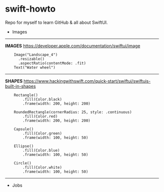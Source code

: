 # swift-howto
Repo for myself to learn GitHub &amp; all about SwiftUI.

- Images 

---
**IMAGES** https://developer.apple.com/documentation/swiftui/image

        Image("Landscape_4")
          .resizable()
          .aspectRatio(contentMode: .fit)
        Text("Water wheel")

---
**SHAPES** https://www.hackingwithswift.com/quick-start/swiftui/swiftuis-built-in-shapes
   
        Rectangle()
            .fill(Color.black)
            .frame(width: 200, height: 200)

        RoundedRectangle(cornerRadius: 25, style: .continuous)
            .fill(Color.red)
            .frame(width: 200, height: 200)

        Capsule()
            .fill(Color.green)
            .frame(width: 100, height: 50)

        Ellipse()
            .fill(Color.blue)
            .frame(width: 100, height: 50)

        Circle()
            .fill(Color.white)
            .frame(width: 100, height: 50)
---
- Jobs 
